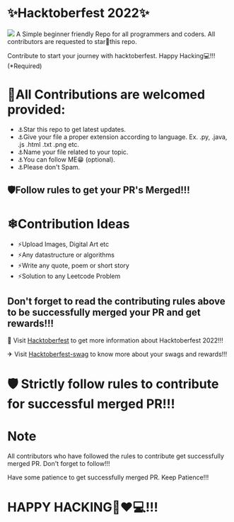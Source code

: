 
# ✨Hacktoberfest 2022✨

<img src="https://github.blog/wp-content/uploads/2022/10/hacktoberfestbanner.jpeg?resize=1200%2C630" />
A Simple beginner friendly Repo for all programmers and coders. All contributors are requested to star🌟this repo.

Contribute to start your journey with hacktoberfest. Happy Hacking💻!!! (*Required)

# 🌟All Contributions are welcomed provided:

- ⚓Star this repo to get latest updates.
- ⚓Give your file a proper extension according to language. Ex. .py, .java, .js .html .txt .png etc.
- ⚓Name your file related to your topic.
- ⚓You can follow ME😁 (optional).
- ⚓Please don't Spam.

</pre>

## 🛡Follow rules to get your PR's Merged!!!

# ❄Contribution Ideas
- ⚡Upload Images, Digital Art etc
- ⚡Any datastructure or algorithms
- ⚡Write any quote, poem or short story
- ⚡Solution to any Leetcode Problem



## Don't forget to read the contributing rules above to be successfully merged your PR and get rewards!!!

🏹 Visit <a href="hacktoberfest.com" target="_blank">Hacktoberfest</a> to get more information about Hacktoberfest 2022!!!

✈ Visit <a href="https://hacktoberfest-swag.com" target="_blank">Hacktoberfest-swag</a> to know more about your swags and rewards!!!

# 🛡 Strictly follow rules to contribute for successful merged PR!!!

# Note
All contributors who have followed the rules to contribute get successfully merged PR. Don't forget to follow!!! 

Have some patience to get successfully merged PR. Keep Patience!!! 

# HAPPY HACKING🤞❤💻!!!
